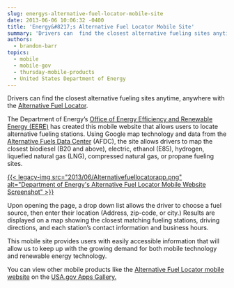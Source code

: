 ```yaml
---
slug: energys-alternative-fuel-locator-mobile-site
date: 2013-06-06 10:06:32 -0400
title: 'Energy&#8217;s Alternative Fuel Locator Mobile Site'
summary: 'Drivers can  find the closest alternative fueling sites anytime, anywhere with the Alternative Fuel Locator. The Department of Energy’s Office of Energy Efficiency and Renewable Energy (EERE) has created this mobile website that allows users to locate alternative fueling stations.  Using Google map technology and data from the Alternative Fuels Data Center (AFDC), the site'
authors:
  - brandon-barr
topics:
  - mobile
  - mobile-gov
  - thursday-mobile-products
  - United States Department of Energy
---
```


Drivers can find the closest alternative fueling sites anytime, anywhere with the [Alternative Fuel Locator](http://www.afdc.energy.gov/afdc/locator/m/stations/).

The Department of Energy’s [Office of Energy Efficiency and Renewable Energy (EERE)](http://www.eere.energy.gov/) has created this mobile website that allows users to locate alternative fueling stations. Using Google map technology and data from the [Alternative Fuels Data Center](http://www.afdc.energy.gov/) (AFDC), the site allows drivers to map the closest biodiesel (B20 and above), electric, ethanol (E85), hydrogen, liquefied natural gas (LNG), compressed natural gas, or propane fueling sites.

[{{< legacy-img src="2013/06/Alternativefuellocatorapp.png" alt="Department of Energy's Alternative Fuel Locator Mobile Website Screenshot" >}}](https://s3.amazonaws.com/digitalgov/_legacy-img/2013/06/Alternativefuellocatorapp.png)

Upon opening the page, a drop down list allows the driver to choose a fuel source, then enter their location (Address, zip-code, or city.) Results are displayed on a map showing the closest matching fueling stations, driving directions, and each station’s contact information and business hours.

This mobile site provides users with easily accessible information that will allow us to keep up with the growing demand for both mobile technology and renewable energy technology.

You can view other mobile products like the [Alternative Fuel Locator mobile website](http://www.afdc.energy.gov/afdc/locator/m/stations/) on the [USA.gov Apps Gallery.](http://apps.usa.gov/)